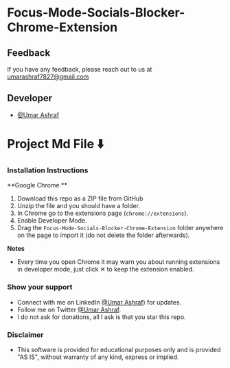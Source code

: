 # Focus-Mode-Socials-Blocker-Chrome-Extension

## Feedback

If you have any feedback, please reach out to us at umarashraf7827@gmail.com

## Developer

- [@Umar Ashraf](https://github.com/UmarAxhraf/)


# Project Md File ⬇️ 

### Installation Instructions
**Google Chrome **
1. Download this repo as a ZIP file from GitHub
1. Unzip the file and you should have a folder.
1. In Chrome go to the extensions page (`chrome://extensions`).
1. Enable Developer Mode.
1. Drag the `Focus-Mode-Socials-Blocker-Chrome-Extension` folder anywhere on the page to import it (do not delete the folder afterwards).

**Notes**
* Every time you open Chrome it may warn you about running extensions in developer mode, just click &#10005; to keep the extension enabled.


### Show your support
* Connect with me on LinkedIn [@Umar Ashraf](https://www.linkedin.com/in/umarashraf17/)) for updates.
* Follow me on Twitter [@Umar Ashraf](https://twitter.com/iUmarAshraf).
* I do not ask for donations, all I ask is that you star this repo.

### Disclaimer
* This software is provided for educational purposes only and
is provided "AS IS", without warranty of any kind, express or
implied.
